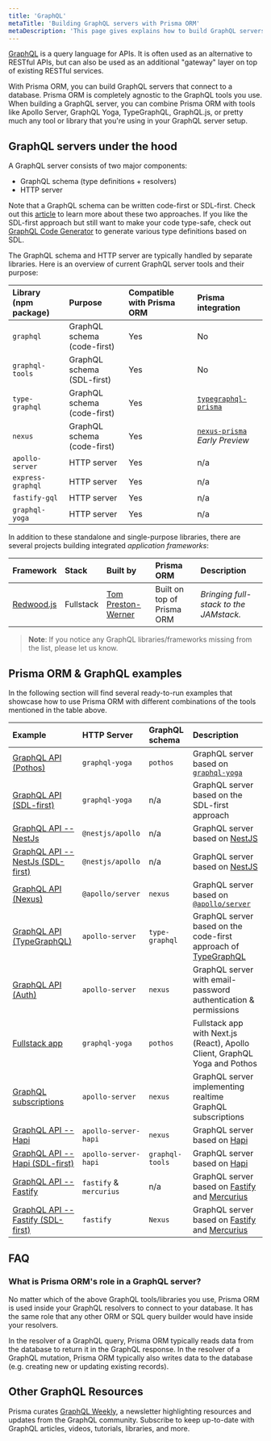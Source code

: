 ```yaml
---
title: 'GraphQL'
metaTitle: 'Building GraphQL servers with Prisma ORM'
metaDescription: 'This page gives explains how to build GraphQL servers with Prisma ORM. It shows how Prisma ORM fits into the GraphQL ecosystem and provides practical examples.'
---
```


<!-- TopBlock -->

[GraphQL](https://graphql.org/) is a query language for APIs. It is often used as an alternative to RESTful APIs, but can also be used as an additional "gateway" layer on top of existing RESTful services.

With Prisma ORM, you can build GraphQL servers that connect to a database. Prisma ORM is completely agnostic to the GraphQL tools you use. When building a GraphQL server, you can combine Prisma ORM with tools like Apollo Server, GraphQL Yoga, TypeGraphQL, GraphQL.js, or pretty much any tool or library that you're using in your GraphQL server setup.

## GraphQL servers under the hood

A GraphQL server consists of two major components:

- GraphQL schema (type definitions + resolvers)
- HTTP server

Note that a GraphQL schema can be written code-first or SDL-first. Check out this [article](https://www.prisma.io/blog/the-problems-of-schema-first-graphql-development-x1mn4cb0tyl3) to learn more about these two approaches. If you like the SDL-first approach but still want to make your code type-safe, check out [GraphQL Code Generator](https://the-guild.dev/graphql/codegen) to generate various type definitions based on SDL.

The GraphQL schema and HTTP server are typically handled by separate libraries. Here is an overview of current GraphQL server tools and their purpose:

| Library (npm package) | Purpose                     | Compatible with Prisma ORM | Prisma integration                                                              |
| :-------------------- | :-------------------------- | :------------------------- | :------------------------------------------------------------------------------ |
| `graphql`             | GraphQL schema (code-first) | Yes                        | No                                                                              |
| `graphql-tools`       | GraphQL schema (SDL-first)  | Yes                        | No                                                                              |
| `type-graphql`        | GraphQL schema (code-first) | Yes                        | [`typegraphql-prisma`](https://www.npmjs.com/package/typegraphql-prisma)        |
| `nexus`               | GraphQL schema (code-first) | Yes                        | [`nexus-prisma`](https://graphql-nexus.github.io/nexus-prisma/) _Early Preview_ |
| `apollo-server`       | HTTP server                 | Yes                        | n/a                                                                             |
| `express-graphql`     | HTTP server                 | Yes                        | n/a                                                                             |
| `fastify-gql`         | HTTP server                 | Yes                        | n/a                                                                             |
| `graphql-yoga`        | HTTP server                 | Yes                        | n/a                                                                             |

In addition to these standalone and single-purpose libraries, there are several projects building integrated _application frameworks_:

| Framework                        | Stack     | Built by                                          | Prisma ORM                 | Description                            |
| :------------------------------- | :-------- | :------------------------------------------------ | :------------------------- | :------------------------------------- |
| [Redwood.js](https://rwsdk.com/) | Fullstack | [Tom Preston-Werner](https://github.com/mojombo/) | Built on top of Prisma ORM | _Bringing full-stack to the JAMstack._ |

> **Note**: If you notice any GraphQL libraries/frameworks missing from the list, please let us know.

## Prisma ORM & GraphQL examples

In the following section will find several ready-to-run examples that showcase how to use Prisma ORM with different combinations of the tools mentioned in the table above.

| Example                                                                              | HTTP Server             | GraphQL schema  | Description                                                                                     |
| :----------------------------------------------------------------------------------- | :---------------------- | :-------------- | :---------------------------------------------------------------------------------------------- |
| [GraphQL API (Pothos)](https://pris.ly/e/ts/graphql)                                 | `graphql-yoga`          | `pothos`        | GraphQL server based on [`graphql-yoga`](https://the-guild.dev/graphql/yoga-server)             |
| [GraphQL API (SDL-first)](https://pris.ly/e/ts/graphql-sdl-first)                    | `graphql-yoga`          | n/a             | GraphQL server based on the SDL-first approach                                                  |
| [GraphQL API -- NestJs](https://pris.ly/e/ts/graphql-nestjs)                         | `@nestjs/apollo`        | n/a             | GraphQL server based on [NestJS](https://nestjs.com/)                                           |
| [GraphQL API -- NestJs (SDL-first)](https://pris.ly/e/ts/graphql-nestjs-sdl-first)   | `@nestjs/apollo`        | n/a             | GraphQL server based on [NestJS](https://nestjs.com/)                                           |
| [GraphQL API (Nexus)](https://pris.ly/e/ts/graphql-nexus)                            | `@apollo/server`        | `nexus`         | GraphQL server based on [`@apollo/server`](https://www.apollographql.com/docs/apollo-server)    |
| [GraphQL API (TypeGraphQL)](https://pris.ly/e/ts/graphql-typegraphql)                | `apollo-server`         | `type-graphql`  | GraphQL server based on the code-first approach of [TypeGraphQL](https://typegraphql.com/)      |
| [GraphQL API (Auth)](https://pris.ly/e/ts/graphql-auth)                              | `apollo-server`         | `nexus`         | GraphQL server with email-password authentication & permissions                                 |
| [Fullstack app](https://pris.ly/e/ts/graphql-nextjs)                                 | `graphql-yoga`          | `pothos`        | Fullstack app with Next.js (React), Apollo Client, GraphQL Yoga and Pothos                      |
| [GraphQL subscriptions](https://pris.ly/e/ts/graphql-subscriptions)                  | `apollo-server`         | `nexus`         | GraphQL server implementing realtime GraphQL subscriptions                                      |
| [GraphQL API -- Hapi](https://pris.ly/e/ts/graphql-hapi)                             | `apollo-server-hapi`    | `nexus`         | GraphQL server based on [Hapi](https://hapi.dev/)                                               |
| [GraphQL API -- Hapi (SDL-first)](https://pris.ly/e/ts/graphql-hapi-sdl-first)       | `apollo-server-hapi`    | `graphql-tools` | GraphQL server based on [Hapi](https://hapi.dev/)                                               |
| [GraphQL API -- Fastify](https://pris.ly/e/ts/graphql-fastify)                       | `fastify` & `mercurius` | n/a             | GraphQL server based on [Fastify](https://fastify.dev/) and [Mercurius](https://mercurius.dev/) |
| [GraphQL API -- Fastify (SDL-first)](https://pris.ly/e/ts/graphql-fastify-sdl-first) | `fastify`               | `Nexus`         | GraphQL server based on [Fastify](https://fastify.dev/) and [Mercurius](https://mercurius.dev/) |

## FAQ

### What is Prisma ORM's role in a GraphQL server?

No matter which of the above GraphQL tools/libraries you use, Prisma ORM is used inside your GraphQL resolvers to connect to your database. It has the same role that any other ORM or SQL query builder would have inside your resolvers.

In the resolver of a GraphQL query, Prisma ORM typically reads data from the database to return it in the GraphQL response. In the resolver of a GraphQL mutation, Prisma ORM typically also writes data to the database (e.g. creating new or updating existing records).

## Other GraphQL Resources

Prisma curates [GraphQL Weekly](https://www.graphqlweekly.com/), a newsletter highlighting resources and updates from the GraphQL community. Subscribe to keep up-to-date with GraphQL articles, videos, tutorials, libraries, and more.
